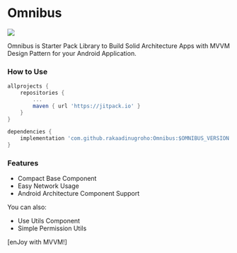 # Omnibus

[![](https://jitpack.io/v/rakaadinugroho/Omnibus.svg)](https://jitpack.io/#rakaadinugroho/Omnibus)

Omnibus is Starter Pack Library to Build Solid Architecture Apps with MVVM Design Pattern for your Android Application.

### How to Use
```gradle
allprojects {
	repositories {
		...
		maven { url 'https://jitpack.io' }
	}
}
```
```gradle
dependencies {
	implementation 'com.github.rakaadinugroho:Omnibus:$OMNIBUS_VERSION'
}
```
### Features

  - Compact Base Component
  - Easy Network Usage
  - Android Architecture Component Support

You can also:
  - Use Utils Component
  - Simple Permission Utils

[enJoy with MVVM!]
